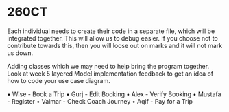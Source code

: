 # 260CT

Each individual needs to create their code in a separate file, which will be integrated together.
This will allow us to debug easier.
If you choose not to contribute towards this, then you will loose out on marks and it will not mark us down.


Adding classes which we may need to help bring the program together. 
Look at week 5 layered Model implementation feedback to get an idea of how to code your use case diagram. 



•	Wise - Book a Trip
•	Gurj - Edit Booking 
•	Alex - Verify Booking
•	Mustafa - Register
•	Valmar - Check Coach Journey 
•	Aqif - Pay for a Trip

